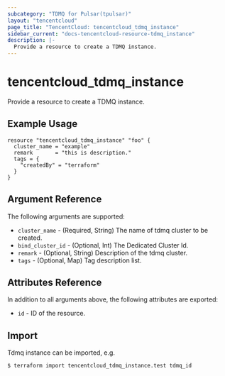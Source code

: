 ```yaml
---
subcategory: "TDMQ for Pulsar(tpulsar)"
layout: "tencentcloud"
page_title: "TencentCloud: tencentcloud_tdmq_instance"
sidebar_current: "docs-tencentcloud-resource-tdmq_instance"
description: |-
  Provide a resource to create a TDMQ instance.
---
```


# tencentcloud_tdmq_instance

Provide a resource to create a TDMQ instance.

## Example Usage

```hcl
resource "tencentcloud_tdmq_instance" "foo" {
  cluster_name = "example"
  remark       = "this is description."
  tags = {
    "createdBy" = "terraform"
  }
}
```

## Argument Reference

The following arguments are supported:

* `cluster_name` - (Required, String) The name of tdmq cluster to be created.
* `bind_cluster_id` - (Optional, Int) The Dedicated Cluster Id.
* `remark` - (Optional, String) Description of the tdmq cluster.
* `tags` - (Optional, Map) Tag description list.

## Attributes Reference

In addition to all arguments above, the following attributes are exported:

* `id` - ID of the resource.



## Import

Tdmq instance can be imported, e.g.

```
$ terraform import tencentcloud_tdmq_instance.test tdmq_id
```

